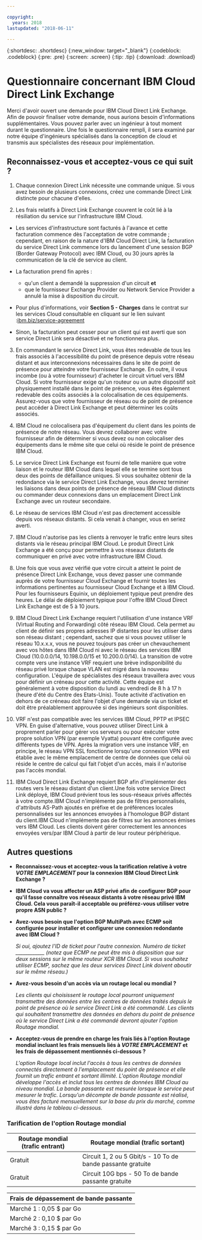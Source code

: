 ```yaml
---

copyright:
  years: 2018
lastupdated: "2018-06-11"

---
```


{:shortdesc: .shortdesc}
{:new_window: target="_blank"}
{:codeblock: .codeblock}
{:pre: .pre}
{:screen: .screen}
{:tip: .tip}
{:download: .download}

# Questionnaire concernant IBM Cloud Direct Link Exchange

Merci d'avoir ouvert une demande pour IBM Cloud Direct Link Exchange. Afin de pouvoir finaliser votre demande, nous aurions besoin d'informations supplémentaires. Vous pouvez parler avec un ingénieur à tout moment durant le questionnaire. Une fois le questionnaire rempli, il sera examiné par notre équipe d'ingénieurs spécialisés dans la conception de cloud et transmis aux spécialistes des réseaux pour implémentation.

## Reconnaissez-vous et acceptez-vous ce qui suit ?

1. Chaque connexion Direct Link nécessite une commande unique. Si vous avez besoin de plusieurs connexions, créez une commande Direct Link distincte pour chacune d'elles.

2. Les frais relatifs à Direct Link Exchange couvrent le coût lié à la résiliation du service sur l'infrastructure IBM Cloud. 

 * Les services d'infrastructure sont facturés à l'avance et cette facturation commence dès l'acceptation de votre commande ; cependant, en raison de la nature d'IBM Cloud Direct Link, la facturation du service Direct Link commence lors du lancement d'une session BGP (Border Gateway Protocol) avec IBM Cloud, ou 30 jours après la communication de la clé de service au client. 

 * La facturation prend fin après :
   * qu'un client a demandé la suppression d'un circuit **et** 
   * que le fournisseur Exchange Provider ou Network Service Provider a annulé la mise à disposition du circuit.
  * Pour plus d'informations, voir **Section 5 - Charges** dans le contrat sur les services Cloud consultable en cliquant sur le lien suivant :[ibm.biz/service-agreement](ibm.biz/service-agreement)
  * Sinon, la facturation peut cesser pour un client qui est averti que son service Direct Link sera désactivé et ne fonctionnera plus.

3. En commandant le service Direct Link, vous êtes redevable de tous les frais associés à l'accessibilité du point de présence depuis votre réseau distant et aux interconnexions nécessaires dans le site de point de présence pour atteindre votre fournisseur Exchange. En outre, il vous incombe (ou à votre fournisseur) d'acheter le circuit virtuel vers IBM Cloud. Si votre fournisseur exige qu'un routeur ou un autre dispositif soit physiquement installé dans le point de présence, vous êtes également redevable des coûts associés à la colocalisation de ces équipements. Assurez-vous que votre fournisseur de réseau ou de point de présence peut accéder à Direct Link Exchange et peut déterminer les coûts associés.

4. IBM Cloud ne colocalisera pas d'équipement du client dans les points de présence de notre réseau. Vous devrez collaborer avec votre fournisseur afin de déterminer si vous devez ou non colocaliser des équipements dans le même site que celui où réside le point de présence IBM Cloud.

5. Le service Direct Link Exchange est fourni de telle manière que votre liaison et le routeur IBM Cloud dans lequel elle se termine sont tous deux des points de défaillance uniques. Si vous souhaitez obtenir de la redondance via le service Direct Link Exchange, vous devrez terminer les liaisons dans deux points de présence de réseau IBM Cloud distincts ou commander deux connexions dans un emplacement Direct Link Exchange avec un routeur secondaire.

6. Le réseau de services IBM Cloud n'est pas directement accessible depuis vos réseaux distants. Si cela venait à changer, vous en seriez averti.

7. IBM Cloud n'autorise pas les clients à renvoyer le trafic entre leurs sites distants via le réseau principal IBM Cloud. Le produit Direct Link Exchange a été conçu pour permettre à vos réseaux distants de communiquer en privé avec votre infrastructure IBM Cloud.

8. Une fois que vous avez vérifié que votre circuit a atteint le point de présence Direct Link Exchange, vous devez passer une commande auprès de votre fournisseur Cloud Exchange et fournir toutes les informations pertinentes au fournisseur Cloud Exchange et à IBM Cloud. Pour les fournisseurs Equinix, un déploiement typique peut prendre des heures. Le délai de déploiement typique pour l'offre IBM Cloud Direct Link Exchange est de 5 à 10 jours. 

9. IBM Cloud Direct Link Exchange requiert l'utilisation d'une instance VRF (Virtual Routing and Forwarding) côté réseau IBM Cloud.  Cela permet au client de définir ses propres adresses IP distantes pour les utiliser dans son réseau distant ; cependant, sachez que si vous pouvez utiliser le réseau 10.x.x.x, vous ne pouvez toujours pas créer un chevauchement avec vos hôtes dans IBM Cloud ni avec le réseau des services IBM Cloud (10.0.0.0/14, 10.198.0.0/15 et 10.200.0.0/14). La transition de votre compte vers une instance VRF requiert une brève indisponibilité du réseau privé lorsque chaque VLAN est migré dans la nouveau configuration.  L'équipe de spécialistes des réseaux travaillera avec vous pour définir un créneau pour cette activité. Cette équipe est généralement à votre disposition du lundi au vendredi de 8 h à 17 h (heure d'été du Centre des Etats-Unis). Toute activité d'activation en dehors de ce créneau doit faire l'objet d'une demande via un ticket et doit être préalablement approuvée si des ingénieurs sont disponibles. 

10. VRF n'est pas compatible avec les services IBM Cloud, PPTP et IPSEC VPN. En guise d'alternative, vous pouvez utiliser Direct Link à proprement parler pour gérer vos serveurs ou pour exécuter votre propre solution VPN (par exemple Vyatta) pouvant être configurée avec différents types de VPN. Après la migration vers une instance VRF, en principe, le réseau VPN SSL fonctionne lorsqu'une connexion VPN est établie avec le même emplacement de centre de données que celui où réside le centre de calcul qui fait l'objet d'un accès, mais il n'autorise pas l'accès mondial.

11. IBM Cloud Direct Link Exchange requiert BGP afin d'implémenter des routes vers le réseau distant d'un client.Une fois votre service Direct Link déployé, IBM Cloud prévient tous les sous-réseaux privés affectés à votre compte.IBM Cloud n'implémente pas de filtres personnalisés, d'attributs AS-Path ajoutés en préfixe et de préférences locales personnalisées sur les annonces envoyées à l'homologue BGP distant du client.IBM Cloud n'implémente pas de filtres sur les annonces émises vers IBM Cloud. Les clients doivent gérer correctement les annonces envoyées vers/par IBM Cloud à partir de leur routeur périphérique.

## Autres questions

* **Reconnaissez-vous et acceptez-vous la tarification relative à votre _VOTRE EMPLACEMENT_ pour la connexion IBM Cloud Direct Link Exchange ?**

* **IBM Cloud va vous affecter un ASP privé afin de configurer BGP pour qu'il fasse connaître vos réseaux distants à votre réseau privé IBM Cloud. Cela vous paraît-il acceptable ou préférez-vous utiliser votre propre ASN public ?**

* **Avez-vous besoin que l'option BGP MultiPath avec ECMP soit configurée pour installer et configurer une connexion redondante avec IBM Cloud ?**  

    _Si oui, ajoutez l'ID de ticket pour l'autre connexion. Numéro de ticket ____________  (notez que ECMP ne peut être mis à disposition que sur deux sessions sur le même  routeur XCR IBM Cloud.  Si vous souhaitez utiliser ECMP, sachez que les deux services Direct Link doivent aboutir sur le même réseau.)_

* **Avez-vous besoin d'un accès via un routage local ou mondial ?**

    _Les clients qui choisissent le routage local pourront uniquement transmettre des données entre les centres de données traités depuis le point de présence où le service Direct Link a été commandé. Les clients qui souhaitent transmettre des données en dehors du point de présence où le service Direct Link a été commandé devront ajouter l'option Routage mondial._

* **Acceptez-vous de prendre en charge les frais liés à l'option Routage mondial incluant les frais mensuels liés à _VOTRE EMPLACEMENT_ et les frais de dépassement mentionnés ci-dessous ?**

    _L'option Routage local inclut l'accès à tous les centres de données connectés directement à l'emplacement du point de présence et elle fournit un trafic entrant et sortant illimité. L'option Routage mondial développe l'accès et inclut tous les centres de données IBM Cloud au niveau mondial. La bande passante est mesurée lorsque le service peut mesurer le trafic. Lorsqu'un décompte de bande passante est réalisé, vous êtes facturé mensuellement sur la base du prix du marché, comme illustré dans le tableau ci-dessous._


### Tarification de l'option Routage mondial

| Routage mondial (trafic entrant) | Routage mondial (trafic sortant) |
|---|---|
| Gratuit | Circuit 1, 2 ou 5 Gbit/s - 10 To de bande passante gratuite |
| Gratuit | Circuit 10G bps - 50 To de bande passante gratuite |


| Frais de dépassement de bande passante |
|---|
| Marché 1 : 0,05 $ par Go |
| Marché 2 : 0,10 $ par Go |
| Marché 3 : 0,15 $ par Go |
